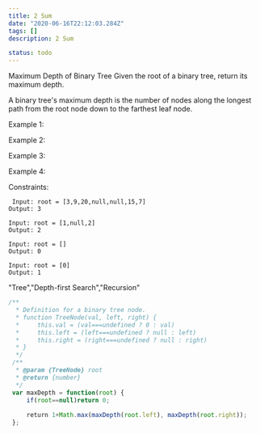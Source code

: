 ```yaml
---
title: 2 Sum
date: "2020-06-16T22:12:03.284Z"
tags: []
description: 2 Sum

status: todo
---
```


Maximum Depth of Binary Tree
Given the root of a binary tree, return its maximum depth.

A binary tree's maximum depth is the number of nodes along the longest path from the root node down to the farthest leaf node.

Example 1:

Example 2:

Example 3:

Example 4:

Constraints:

```
 Input: root = [3,9,20,null,null,15,7]
Output: 3

```

```
Input: root = [1,null,2]
Output: 2

```

```
Input: root = []
Output: 0

```

```
Input: root = [0]
Output: 1

```

"Tree","Depth-first Search","Recursion"

```javascript
/**
  * Definition for a binary tree node.
  * function TreeNode(val, left, right) {
  *     this.val = (val===undefined ? 0 : val)
  *     this.left = (left===undefined ? null : left)
  *     this.right = (right===undefined ? null : right)
  * }
  */
 /**
  * @param {TreeNode} root
  * @return {number}
  */
 var maxDepth = function(root) {
     if(root==null)return 0;
     
     return 1+Math.max(maxDepth(root.left), maxDepth(root.right));
 };
 ​
```
